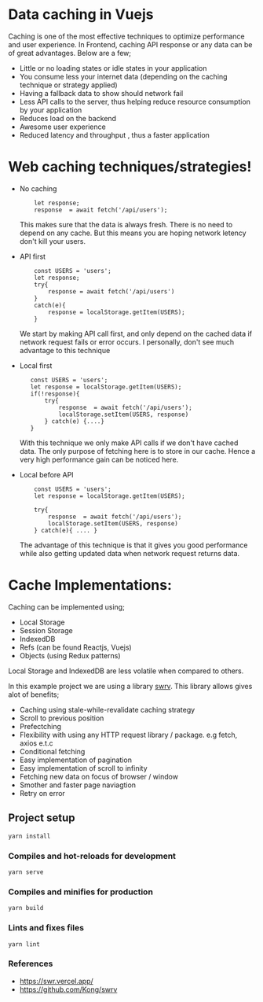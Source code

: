# Data caching in Vuejs

Caching is one of the most effective techniques to optimize performance and user experience. In Frontend, caching API response or any data can be of great advantages. Below are a few;

  - Little or no loading states or idle states in your application
  - You consume less your internet data (depending on the caching technique or strategy applied)
  - Having a fallback data to show should network fail
  - Less API calls to the server, thus helping reduce resource consumption by your application
  - Reduces load on the backend
  - Awesome user experience
  - Reduced latency and throughput , thus a faster application
 

# Web caching techniques/strategies!
  - No caching
    ```
        let response;
        response  = await fetch('/api/users'); 
    ```
    This makes sure that the data is always fresh. There is no need to depend on any cache. But this means you are hoping network letency don't kill your users.
  - API first
    ```
        const USERS = 'users';
        let response;
        try{
            response = await fetch('/api/users')
        }
        catch(e){
            response = localStorage.getItem(USERS);
        }
    ```
    We start by making API call first, and only depend on the cached data if network request fails or error occurs. I personally, don't see much advantage to this technique

  - Local first
     ```
        const USERS = 'users';
        let response = localStorage.getItem(USERS);
        if(!response){
            try{
                response  = await fetch('/api/users');
                localStorage.setItem(USERS, response)
            } catch(e) {....}
        } 
    ```
    With this technique we only make API calls if we don't have cached data. The only purpose of fetching here is to store in our cache. Hence a very high performance gain can be noticed here.
  - Local before API
    ```
        const USERS = 'users';
        let response = localStorage.getItem(USERS);
        
        try{
            response  = await fetch('/api/users');
            localStorage.setItem(USERS, response)
        } catch(e){ .... }
    ```
    The advantage of this technique is that it gives you good performance while also getting updated data when network request returns data.

# Cache Implementations:
Caching can be implemented using;
- Local Storage
- Session Storage
- IndexedDB
- Refs (can be found Reactjs, Vuejs)
- Objects (using Redux patterns)
    
Local Storage and IndexedDB are less volatile when compared to others.

In this example project we are using a library [swrv](https://github.com/Kong/swrv). This library allows gives alot of benefits;

- Caching using stale-while-revalidate caching strategy
- Scroll to previous position
- Prefectching
- Flexibility with using any HTTP request library / package. e.g fetch, axios e.t.c
- Conditional fetching
- Easy implementation of  pagination
- Easy implementation of scroll to infinity
- Fetching new data on focus of browser / window
- Smother and faster page naviagtion
- Retry on error



## Project setup
```
yarn install
```

### Compiles and hot-reloads for development
```
yarn serve
```

### Compiles and minifies for production
```
yarn build
```

### Lints and fixes files
```
yarn lint
```

### References
- https://swr.vercel.app/
- https://github.com/Kong/swrv
